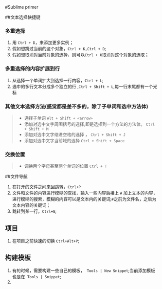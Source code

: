 #Sublime primer

##文本选择快捷键

###  多重选择
1. 用 `Ctrl + D`，来添加更多实例；
2. 假如想跳过当前的这个对象，`Ctrl + K,Ctrl + D`;
3. 假如想取消对当前对象的选择，则可以`Ctrl + U`取消对这个对象的选取；


###  多重选择的内容扩展到行
1.  从选择一个单词扩大到选择一行内容，`Ctrl + L`;
2.  选中的多行文本分成多个独立的行 ,` Ctrl + Shift + L `,每一行末尾都有一个光标

### 其他文本选择方法(感觉都是差不多的，除了子单词和选中方法体)
> * 选择子单词  `Alt + Shift + <arrow>`
> * 添加对选中文字周围括号的选择,即是选择到一个方法的方法体，  `Ctrl + Shift + M`
> * 添加对选中文字缩进空格的选择 ， `Ctrl + Shift + J`
> * 添加对选中文字当前域的选择    `Ctrl + Shift + Space`

### 交换位置
> * 调换两个字母甚至两个单词的位置 `Ctrl + T `

##文件导航
1. 在打开的文件之间来回跳转，`Ctrl+P` 
2. 文件和文件的内容进行模糊的查找，输入一些内容后接上 `#` 加上文本的内容，进行模糊的搜索，模糊的内容可以是文本内的关键词;`#`之前为文件名，之后为文本内容的关键词；
3. 跳转到某一行，`Ctrl+G`;

## 项目
1. 在项目之前快速的切换 `Ctrl+Alt+P`;

## 构建模板
1. 有的时候，需要构建一些自己的模板，` Tools | New Snippet`;当前添加模板也是在` Tools | Snippet`;
2. 
